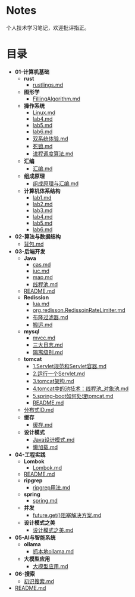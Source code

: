 # Notes

个人技术学习笔记，欢迎批评指正。

# 目录

- **01-计算机基础**
  - **rust**
    - [rustlings.md](01-计算机基础/rust/rustlings.md)
  - **图形学**
    - [FillingAlgorithm.md](01-计算机基础/图形学/FillingAlgorithm.md)
  - **操作系统**
    - [Linux.md](01-计算机基础/操作系统/Linux.md)
    - [lab4.md](01-计算机基础/操作系统/lab4.md)
    - [lab5.md](01-计算机基础/操作系统/lab5.md)
    - [lab6.md](01-计算机基础/操作系统/lab6.md)
    - [双系统体验.md](01-计算机基础/操作系统/双系统体验.md)
    - [死锁.md](01-计算机基础/操作系统/死锁.md)
    - [进程调度算法.md](01-计算机基础/操作系统/进程调度算法.md)
  - **汇编**
    - [汇编.md](01-计算机基础/汇编/汇编.md)
  - **组成原理**
    - [组成原理与汇编.md](01-计算机基础/组成原理/组成原理与汇编.md)
  - **计算机体系结构**
    - [lab1.md](01-计算机基础/计算机体系结构/lab1.md)
    - [lab2.md](01-计算机基础/计算机体系结构/lab2.md)
    - [lab3.md](01-计算机基础/计算机体系结构/lab3.md)
    - [lab4.md](01-计算机基础/计算机体系结构/lab4.md)
    - [lab5.md](01-计算机基础/计算机体系结构/lab5.md)
    - [lab6.md](01-计算机基础/计算机体系结构/lab6.md)
- **02-算法与数据结构**
  - [背包.md](02-算法与数据结构/背包.md)
- **03-后端开发**
  - **Java**
    - [cas.md](03-后端开发/Java/cas.md)
    - [juc.md](03-后端开发/Java/juc.md)
    - [map.md](03-后端开发/Java/map.md)
    - [线程池.md](03-后端开发/Java/线程池.md)
  - [README.md](03-后端开发/README.md)
  - **Redission**
    - [lua.md](03-后端开发/Redission/lua.md)
    - [org.redisson.RedissoinRateLimiter.md](03-后端开发/Redission/org.redisson.RedissoinRateLimiter.md)
    - [布隆过滤器.md](03-后端开发/Redission/布隆过滤器.md)
    - [搬运.md](03-后端开发/Redission/搬运.md)
  - **mysql**
    - [mvcc.md](03-后端开发/mysql/mvcc.md)
    - [三大日志.md](03-后端开发/mysql/三大日志.md)
    - [隔离级别.md](03-后端开发/mysql/隔离级别.md)
  - **tomcat**
    - [1.Servlet规范和Servlet容器.md](03-后端开发/tomcat/1.Servlet规范和Servlet容器.md)
    - [2.运行一个Servlet.md](03-后端开发/tomcat/2.运行一个Servlet.md)
    - [3.tomcat架构.md](03-后端开发/tomcat/3.tomcat架构.md)
    - [4.tomcat中的池技术：线程池_对象池.md](03-后端开发/tomcat/4.tomcat中的池技术：线程池_对象池.md)
    - [5.spring-boot如何处理tomcat.md](03-后端开发/tomcat/5.spring-boot如何处理tomcat.md)
    - [README.md](03-后端开发/tomcat/README.md)
  - [分布式ID.md](03-后端开发/分布式ID.md)
  - **缓存**
    - [缓存.md](03-后端开发/缓存/缓存.md)
  - **设计模式**
    - [Java设计模式.md](03-后端开发/设计模式/Java设计模式.md)
    - [懒加载.md](03-后端开发/设计模式/懒加载.md)
- **04-工程实践**
  - **Lombok**
    - [Lombok.md](04-工程实践/Lombok/Lombok.md)
  - [README.md](04-工程实践/README.md)
  - **ripgrep**
    - [ripgrep用法.md](04-工程实践/ripgrep/ripgrep用法.md)
  - **spring**
    - [spring.md](04-工程实践/spring/spring.md)
  - **并发**
    - [future.get()阻塞解决方案.md](04-工程实践/并发/future.get()阻塞解决方案.md)
  - **设计模式之美**
    - [设计模式之美.md](04-工程实践/设计模式之美/设计模式之美.md)
- **05-AI与智能系统**
  - **ollama**
    - [抓本地ollama.md](05-AI与智能系统/ollama/抓本地ollama.md)
  - **大模型应用**
    - [大模型应用.md](05-AI与智能系统/大模型应用/大模型应用.md)
- **06-搜索**
  - [初识搜索.md](06-搜索/初识搜索.md)
- [README.md](README.md)